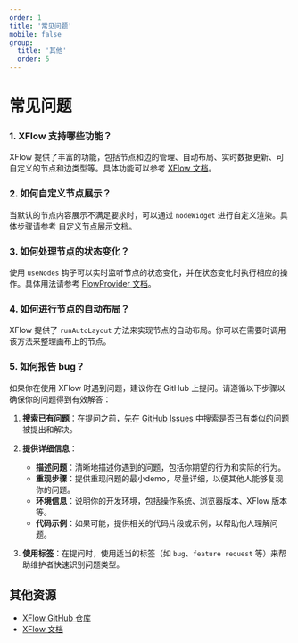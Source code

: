 ```yaml
---
order: 1
title: '常见问题'
mobile: false
group: 
  title: '其他'
  order: 5
---
```

# 常见问题

### 1. XFlow 支持哪些功能？

XFlow 提供了丰富的功能，包括节点和边的管理、自动布局、实时数据更新、可自定义的节点和边类型等。具体功能可以参考 [XFlow 文档](./index.md)。

### 2. 如何自定义节点展示？

当默认的节点内容展示不满足要求时，可以通过 `nodeWidget` 进行自定义渲染。具体步骤请参考 [自定义节点展示文档](./custom-node-view.md)。

### 3. 如何处理节点的状态变化？

使用 `useNodes` 钩子可以实时监听节点的状态变化，并在状态变化时执行相应的操作。具体用法请参考 [FlowProvider 文档](./FlowProvider.md)。

### 4. 如何进行节点的自动布局？

XFlow 提供了 `runAutoLayout` 方法来实现节点的自动布局。你可以在需要时调用该方法来整理画布上的节点。

### 5. 如何报告 bug？

如果你在使用 XFlow 时遇到问题，建议你在 GitHub 上提问。请遵循以下步骤以确保你的问题得到有效解答：

1. **搜索已有问题**：在提问之前，先在 [GitHub Issues](https://github.com/alibaba/x-render/issues) 中搜索是否已有类似的问题被提出和解决。
2. **提供详细信息**：
   - **描述问题**：清晰地描述你遇到的问题，包括你期望的行为和实际的行为。
   - **重现步骤**：提供重现问题的最小demo，尽量详细，以便其他人能够复现你的问题。
   - **环境信息**：说明你的开发环境，包括操作系统、浏览器版本、XFlow 版本等。
   - **代码示例**：如果可能，提供相关的代码片段或示例，以帮助他人理解问题。

3. **使用标签**：在提问时，使用适当的标签（如 `bug`、`feature request` 等）来帮助维护者快速识别问题类型。

## 其他资源

- [XFlow GitHub 仓库](https://github.com/alibaba/x-render)
- [XFlow 文档](./index.md)

